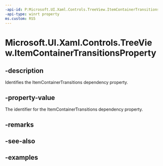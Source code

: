 ```yaml
---
-api-id: P:Microsoft.UI.Xaml.Controls.TreeView.ItemContainerTransitionsProperty
-api-type: winrt property
ms.custom: RS5
---
```

<!-- Property syntax.
public DependencyProperty ItemContainerTransitionsProperty { get; }
-->

# Microsoft.UI.Xaml.Controls.TreeView.ItemContainerTransitionsProperty


## -description

Identifies the ItemContainerTransitions dependency property.


## -property-value

The identifier for the ItemContainerTransitions dependency property.


## -remarks


## -see-also


## -examples


